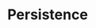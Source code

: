 ---
layout: tag-list
type: tag
title: Persistence
slug: Persistence
category: HTB
sidebar: false
description: >
    Se refiere a la propiedad de los datos para que estos sobrevivan de alguna manera.
---